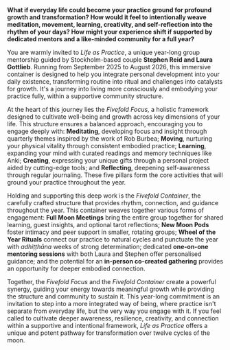 **What if everyday life could become your practice ground for profound growth and transformation? How would it feel to intentionally weave meditation, movement, learning, creativity, and self-reflection into the rhythm of your days? How might your experience shift if supported by dedicated mentors and a like-minded community for a full year?**

You are warmly invited to *Life as Practice*, a unique year-long group mentorship guided by Stockholm-based couple **Stephen Reid and Laura Gottlieb**. Running from September 2025 to August 2026, this immersive container is designed to help you integrate personal development into your daily existence, transforming routine into ritual and challenges into catalysts for growth. It's a journey into living more consciously and embodying your practice fully, within a supportive community structure.

At the heart of this journey lies the *Fivefold Focus,* a holistic framework designed to cultivate well-being and growth across key dimensions of your life. This structure ensures a balanced approach, encouraging you to engage deeply with: **Meditating**, developing focus and insight through quarterly themes inspired by the work of Rob Burbea; **Moving**, nurturing your physical vitality through consistent embodied practice; **Learning**, expanding your mind with curated readings and memory techniques like Anki; **Creating**, expressing your unique gifts through a personal project aided by cutting-edge tools; and **Reflecting**, deepening self-awareness through regular journaling. These five pillars form the core activities that will ground your practice throughout the year.

Holding and supporting this deep work is the *Fivefold Container*, the carefully crafted structure that provides rhythm, connection, and guidance throughout the year. This container weaves together various forms of engagement: **Full Moon Meetings** bring the entire group together for shared learning, guest insights, and optional tarot reflections; **New Moon Pods** foster intimacy and peer support in smaller, rotating groups; **Wheel of the Year Rituals** connect our practice to natural cycles and punctuate the year with *adhiṭṭhāna* weeks of strong determination; dedicated **one-on-one mentoring sessions** with both Laura and Stephen offer personalised guidance; and the potential for an **in-person co-created gathering** provides an opportunity for deeper embodied connection.

Together, the *Fivefold Focus* and the *Fivefold Container* create a powerful synergy, guiding your energy towards meaningful growth while providing the structure and community to sustain it. This year-long commitment is an invitation to step into a more integrated way of being, where practice isn't separate from everyday life, but the very way you engage with it. If you feel called to cultivate deeper awareness, resilience, creativity, and connection within a supportive and intentional framework, *Life as Practice* offers a unique and potent pathway for transformation over twelve cycles of the moon.